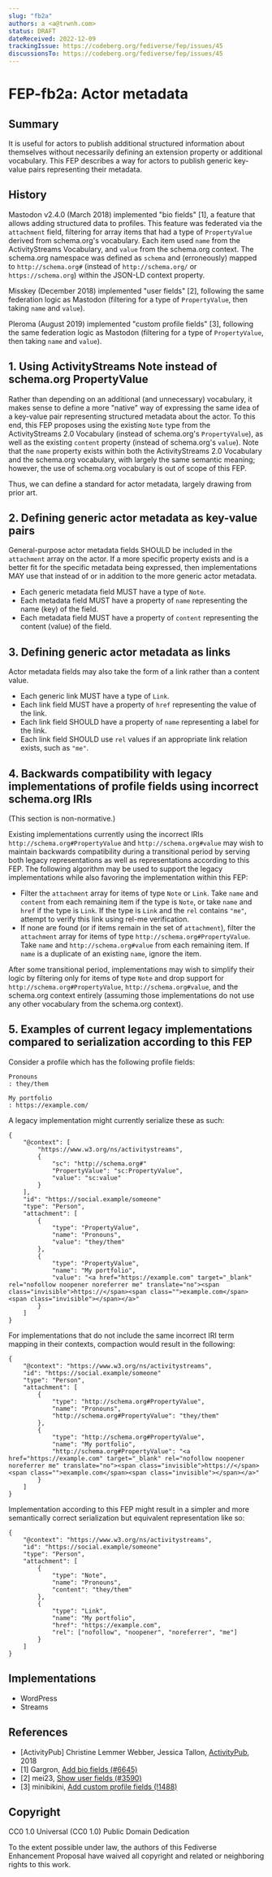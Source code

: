 ```yaml
---
slug: "fb2a"
authors: a <a@trwnh.com>
status: DRAFT
dateReceived: 2022-12-09
trackingIssue: https://codeberg.org/fediverse/fep/issues/45
discussionsTo: https://codeberg.org/fediverse/fep/issues/45
---
```

# FEP-fb2a: Actor metadata


## Summary

It is useful for actors to publish additional structured information about themselves without necessarily defining an extension property or additional vocabulary. This FEP describes a way for actors to publish generic key-value pairs representing their metadata.

## History

Mastodon v2.4.0 (March 2018) implemented "bio fields" [1], a feature that allows adding structured data to profiles. This feature was federated via the `attachment` field, filtering for array items that had a type of `PropertyValue` derived from schema.org's vocabulary. Each item used `name` from the ActivityStreams Vocabulary, and `value` from the schema.org context. The schema.org namespace was defined as `schema` and (erroneously) mapped to `http://schema.org#` (instead of `http://schema.org/` or `https://schema.org`) within the JSON-LD context property. 

Misskey (December 2018) implemented "user fields" [2], following the same federation logic as Mastodon (filtering for a type of `PropertyValue`, then taking `name` and `value`).

Pleroma (August 2019) implemented "custom profile fields" [3], following the same federation logic as Mastodon (filtering for a type of `PropertyValue`, then taking `name` and `value`).

## 1. Using ActivityStreams Note instead of schema.org PropertyValue

Rather than depending on an additional (and unnecessary) vocabulary, it makes sense to define a more "native" way of expressing the same idea of a key-value pair representing structured metadata about the actor. To this end, this FEP proposes using the existing `Note` type from the ActivityStreams 2.0 Vocabulary (instead of schema.org's `PropertyValue`), as well as the existing `content` property (instead of schema.org's `value`). Note that the `name` property exists within both the ActivityStreams 2.0 Vocabulary and the schema.org vocabulary, with largely the same semantic meaning; however, the use of schema.org vocabulary is out of scope of this FEP.

Thus, we can define a standard for actor metadata, largely drawing from prior art.

## 2. Defining generic actor metadata as key-value pairs

General-purpose actor metadata fields SHOULD be included in the `attachment` array on the actor. If a more specific property exists and is a better fit for the specific metadata being expressed, then implementations MAY use that instead of or in addition to the more generic actor metadata.

- Each generic metadata field MUST have a type of `Note`.
- Each metadata field MUST have a property of `name` representing the name (key) of the field.
- Each metadata field MUST have a property of `content` representing the content (value) of the field.

## 3. Defining generic actor metadata as links

Actor metadata fields may also take the form of a link rather than a content value.

- Each generic link MUST have a type of `Link`.
- Each link field MUST have a property of `href` representing the value of the link.
- Each link field SHOULD have a property of `name` representing a label for the link.
- Each link field SHOULD use `rel` values if an appropriate link relation exists, such as `"me"`.

## 4. Backwards compatibility with legacy implementations of profile fields using incorrect schema.org IRIs

(This section is non-normative.)

Existing implementations currently using the incorrect IRIs `http://schema.org#PropertyValue` and `http://schema.org#value` may wish to maintain backwards compatibility during a transitional period by serving both legacy representations as well as representations according to this FEP. The following algorithm may be used to support the legacy implementations while also favoring the implementation within this FEP:

- Filter the `attachment` array for items of type `Note` or `Link`. Take `name` and `content` from each remaining item if the type is `Note`, or take `name` and `href` if the type is `Link`. If the type is `Link` and the `rel` contains `"me"`, attempt to verify this link using rel-me verification.
- If none are found (or if items remain in the set of `attachment`), filter the `attachment` array for items of type `http://schema.org#PropertyValue`. Take `name` and `http://schema.org#value` from each remaining item. If `name` is a duplicate of an existing `name`, ignore the item.

After some transitional period, implementations may wish to simplify their logic by filtering only for items of type `Note` and drop support for `http://schema.org#PropertyValue`, `http://schema.org#value`, and the schema.org context entirely (assuming those implementations do not use any other vocabulary from the schema.org context).

## 5. Examples of current legacy implementations compared to serialization according to this FEP

Consider a profile which has the following profile fields:

```
Pronouns
: they/them

My portfolio
: https://example.com/
```

A legacy implementation might currently serialize these as such:

```
{
	"@context": [
		"https://www.w3.org/ns/activitystreams",
		{
			"sc": "http://schema.org#"
			"PropertyValue": "sc:PropertyValue",
			"value": "sc:value"
		}
	],
	"id": "https://social.example/someone"
	"type": "Person",
	"attachment": [
		{
			"type": "PropertyValue",
			"name": "Pronouns",
			"value": "they/them"
		},
		{
			"type": "PropertyValue",
			"name": "My portfolio",
			"value": "<a href="https://example.com" target="_blank" rel="nofollow noopener noreferrer me" translate="no"><span class="invisible">https://</span><span class="">example.com</span><span class="invisible"></span></a>"
		}
	]
}
```

For implementations that do not include the same incorrect IRI term mapping in their contexts, compaction would result in the following:

```
{
	"@context": "https://www.w3.org/ns/activitystreams",
	"id": "https://social.example/someone"
	"type": "Person",
	"attachment": [
		{
			"type": "http://schema.org#PropertyValue",
			"name": "Pronouns",
			"http://schema.org#PropertyValue": "they/them"
		},
		{
			"type": "http://schema.org#PropertyValue",
			"name": "My portfolio",
			"http://schema.org#PropertyValue": "<a href="https://example.com" target="_blank" rel="nofollow noopener noreferrer me" translate="no"><span class="invisible">https://</span><span class="">example.com</span><span class="invisible"></span></a>"
		}
	]
}
```

Implementation according to this FEP might result in a simpler and more semantically correct serialization but equivalent representation like so:

```
{
	"@context": "https://www.w3.org/ns/activitystreams",
	"id": "https://social.example/someone"
	"type": "Person",
	"attachment": [
		{
			"type": "Note",
			"name": "Pronouns",
			"content": "they/them"
		},
		{
			"type": "Link",
			"name": "My portfolio",
			"href": "https://example.com",
			"rel": ["nofollow", "noopener", "noreferrer", "me"]
		}
	]
}
```

## Implementations

- WordPress
- Streams

## References

- [ActivityPub] Christine Lemmer Webber, Jessica Tallon, [ActivityPub](https://www.w3.org/TR/activitypub/), 2018
- [1] Gargron, [Add bio fields (#6645)](https://github.com/mastodon/mastodon/pull/6645)
- [2] mei23, [Show user fields (#3590)](https://github.com/misskey-dev/misskey/pull/3590)
- [3] minibikini, [Add custom profile fields (!1488)](https://git.pleroma.social/pleroma/pleroma/-/merge_requests/1488)

## Copyright

CC0 1.0 Universal (CC0 1.0) Public Domain Dedication 

To the extent possible under law, the authors of this Fediverse Enhancement Proposal have waived all copyright and related or neighboring rights to this work.
